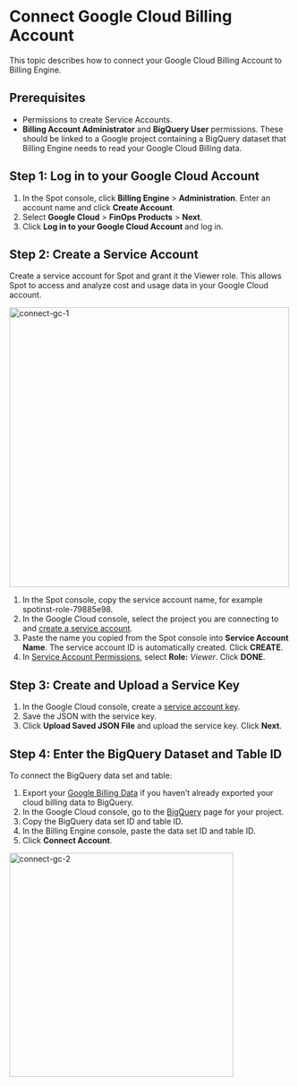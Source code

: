 <meta name="robots" content="noindex">

# Connect Google Cloud Billing Account

This topic describes how to connect your Google Cloud Billing Account to Billing Engine. 

## Prerequisites 

* Permissions to create Service Accounts. 
* **Billing Account Administrator** and **BigQuery User** permissions. These should be linked to a Google project containing a BigQuery dataset that Billing Engine needs to read your Google Cloud Billing data.

## Step 1: Log in to your Google Cloud Account 

1. In the Spot console, click **Billing Engine** > **Administration**. Enter an account name and click **Create Account**.
2. Select **Google Cloud** > **FinOps Products** > **Next**. 
3. Click **Log in to your Google Cloud Account** and log in.  

## Step 2: Create a Service Account 

Create a service account for Spot and grant it the Viewer role. This allows Spot to access and analyze cost and usage data in your Google Cloud account. 

<img width="500" alt="connect-gc-1" src="https://github.com/user-attachments/assets/b700e31b-68bc-4009-ac47-9972018299a5" />

1. In the Spot console, copy the service account name, for example spotinst-role-79885e98. 
2. In the Google Cloud console, select the project you are connecting to and [create a service account](https://cloud.google.com/iam/docs/service-accounts-create). 
3. Paste the name you copied from the Spot console into **Service Account Name**. The service account ID is automatically created. Click **CREATE**. 
4. In [Service Account Permissions](https://cloud.google.com/iam/docs/granting-changing-revoking-access#grant-single-role), select **Role:** _Viewer_. Click **DONE**. 

## Step 3: Create and Upload a Service Key

1. In the Google Cloud console, create a [service account key](https://cloud.google.com/iam/docs/granting-changing-revoking-access#grant-single-role). 
2. Save the JSON with the service key.
3. Click **Upload Saved JSON File** and upload the service key. Click **Next**. 

## Step 4: Enter the BigQuery Dataset and Table ID

To connect the BigQuery data set and table:

1. Export your [Google Billing Data](https://cloud.google.com/billing/docs/how-to/export-data-bigquery) if you haven’t already exported your cloud billing data to BigQuery.
2. In the Google Cloud console, go to the [BigQuery](https://console.cloud.google.com/bigquery?_ga=2.3004535.613814368.1727093026-1117920196.1694069983&project=ocean-spark&ws=!1m0) page for your project.
3. Copy the BigQuery data set ID and table ID.
4. In the Billing Engine console, paste the data set ID and table ID.
5. Click **Connect Account**.

<img width="400" alt="connect-gc-2" src="https://github.com/user-attachments/assets/185b9c18-58eb-4ce6-b1bb-d48f7fbff647" />

